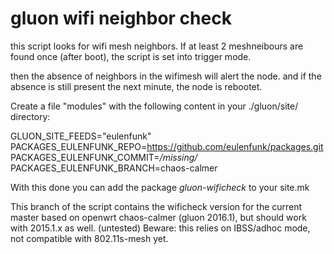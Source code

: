 gluon wifi neighbor check
=========================

this script looks for wifi mesh neighbors. 
If at least 2 meshneibours are found once (after boot), the script is set into trigger mode. 

then the absence of neighbors in the wifimesh will alert the node. and if the absence is still present the next minute, the node is rebootet. 

Create a file "modules" with the following content in your ./gluon/site/ directory:

GLUON_SITE_FEEDS="eulenfunk"<br>
PACKAGES_EULENFUNK_REPO=https://github.com/eulenfunk/packages.git<br>
PACKAGES_EULENFUNK_COMMIT=*/missing/*<br>
PACKAGES_EULENFUNK_BRANCH=chaos-calmer<br>

With this done you can add the package *gluon-wificheck* to your site.mk

This branch of the script contains the wificheck version for the current master based on openwrt chaos-calmer (gluon 2016.1), but should work with 2015.1.x as well. (untested)
Beware: this relies on IBSS/adhoc mode, not compatible with 802.11s-mesh yet.
